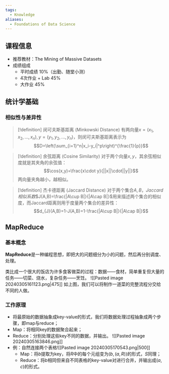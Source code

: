 ```yaml
---
tags:
  - Knowledge
aliases:
  - Foundations of Data Science
---
```

## 课程信息
- 推荐教材：The Mining of Massive Datasets
- 成绩组成
	- 平时成绩 10%（出勤、随堂小测）
	- 4次作业 + Lab 45%
	- 大作业 45%
## 统计学基础
### 相似性与差异性
> [!definition] 闵可夫斯基距离 (Minkowski Distance)
> 有两向量$x=(x_1,x_2,...,x_n),y=(y_1,y_2,...,y_n)$，则闵可夫斯基距离表示为
> $$D=\left(\sum_{i=1}^n|x_i-y_i|^p\right)^{\frac{1}{p}}$$

> [!definition] 余弦距离 (Cosine Similarity)
> 对于两个向量$x,y$，其余弦相似度就是其夹角的余弦值：
> $$\cos(x,y)=\frac{x\cdot y}{||x||\cdot||y||}$$
> 两向量夹角越小，越相似。

> [!definition] 杰卡德距离 (Jaccard Distance)
> 对于两个集合$A,B$，*Jaccard相似系数*$J(A,B)=\frac{|A\cup B|}{|A\cap B|}$用来描述两个集合的相似度，而Jaccard距离则用于度量两个集合的差异性：
> $$d_{J}(A,B)=1-J(A,B)=1-\frac{|A\cup B|}{|A\cap B|}$$
## MapReduce
### 基本概念
**MapReduce**是一种编程思想，即把大的问题细分为小的问题，然后再分别调度、处理。

类比成一个很大的饭店为许多食客做菜的过程：数据——食材，简单重复但大量的任务——切菜、烧水，复杂任务——烹饪。
![[Pasted image 20240305161123.png|475]]
如上图，我们可以将制作一道菜的完整流程分交给不同的人做。
### 工作原理
- 将最原始的数据抽象成key-value的形式，我们将数据处理过程抽象成两个步骤，即map与reduce；
- Map：将相同key的数据聚合起来；
- Reduce：分别处理这些key不同的数据，并输出。
![[Pasted image 20240305163846.png]]
- 例：自然连接两个表格![[Pasted image 20240305170543.png|500]]
	- Map：将$b$提取为key，将$R$中的每个元组变为$(b,(a,R))$的形式，$S$同理；
	- Reduce：将$b$相同但来自不同表格的key-value对进行合并，并输出成$(a,c)$的形式。